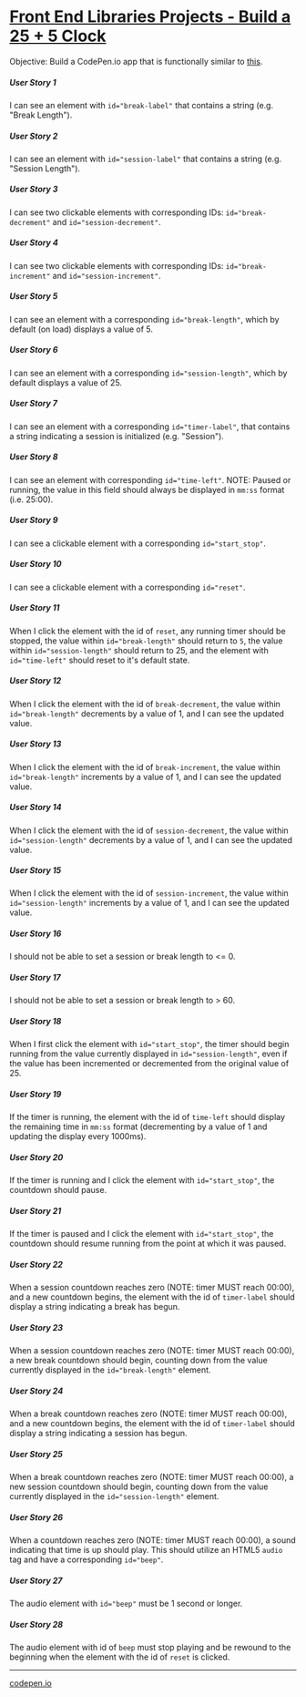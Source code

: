 # [Front End Libraries Projects - Build a 25 + 5 Clock](https://www.freecodecamp.org/learn/front-end-libraries/front-end-libraries-projects/build-a-25--5-clock)

Objective: Build a CodePen.io app that is functionally similar to [this](https://codepen.io/freeCodeCamp/full/XpKrrW).

##### User Story 1
I can see an element with `id="break-label"` that contains a string (e.g. "Break Length").

##### User Story 2
I can see an element with `id="session-label"` that contains a string (e.g. "Session Length").

##### User Story 3
I can see two clickable elements with corresponding IDs: `id="break-decrement"` and `id="session-decrement"`.

##### User Story 4
I can see two clickable elements with corresponding IDs: `id="break-increment"` and `id="session-increment"`.

##### User Story 5
I can see an element with a corresponding `id="break-length"`, which by default (on load) displays a value of 5.

##### User Story 6
I can see an element with a corresponding `id="session-length"`, which by default displays a value of 25.

##### User Story 7
I can see an element with a corresponding `id="timer-label"`, that contains a string indicating a session is initialized (e.g. "Session").

##### User Story 8
I can see an element with corresponding `id="time-left"`. NOTE: Paused or running, the value in this field should always be displayed in `mm:ss` format (i.e. 25:00).

##### User Story 9
I can see a clickable element with a corresponding `id="start_stop"`.

##### User Story 10
I can see a clickable element with a corresponding `id="reset"`.

##### User Story 11
When I click the element with the id of `reset`, any running timer should be stopped, the value within `id="break-length"` should return to `5`, the value within `id="session-length"` should return to 25, and the element with `id="time-left"` should reset to it's default state.

##### User Story 12
When I click the element with the id of `break-decrement`, the value within `id="break-length"` decrements by a value of 1, and I can see the updated value.

##### User Story 13
When I click the element with the id of `break-increment`, the value within `id="break-length"` increments by a value of 1, and I can see the updated value.

##### User Story 14
When I click the element with the id of `session-decrement`, the value within `id="session-length"` decrements by a value of 1, and I can see the updated value.

##### User Story 15
When I click the element with the id of `session-increment`, the value within `id="session-length"` increments by a value of 1, and I can see the updated value.

##### User Story 16
I should not be able to set a session or break length to <= 0.

##### User Story 17
I should not be able to set a session or break length to > 60.

##### User Story 18
When I first click the element with `id="start_stop"`, the timer should begin running from the value currently displayed in `id="session-length"`, even if the value has been incremented or decremented from the original value of 25.

##### User Story 19
If the timer is running, the element with the id of `time-left` should display the remaining time in `mm:ss` format (decrementing by a value of 1 and updating the display every 1000ms).

##### User Story 20
If the timer is running and I click the element with `id="start_stop"`, the countdown should pause.

##### User Story 21
If the timer is paused and I click the element with `id="start_stop"`, the countdown should resume running from the point at which it was paused.

##### User Story 22
When a session countdown reaches zero (NOTE: timer MUST reach 00:00), and a new countdown begins, the element with the id of `timer-label` should display a string indicating a break has begun.

##### User Story 23
When a session countdown reaches zero (NOTE: timer MUST reach 00:00), a new break countdown should begin, counting down from the value currently displayed in the `id="break-length"` element.

##### User Story 24
When a break countdown reaches zero (NOTE: timer MUST reach 00:00), and a new countdown begins, the element with the id of `timer-label` should display a string indicating a session has begun.

##### User Story 25
When a break countdown reaches zero (NOTE: timer MUST reach 00:00), a new session countdown should begin, counting down from the value currently displayed in the `id="session-length"` element.

##### User Story 26
When a countdown reaches zero (NOTE: timer MUST reach 00:00), a sound indicating that time is up should play. This should utilize an HTML5 `audio` tag and have a corresponding `id="beep"`.

##### User Story 27
The audio element with `id="beep"` must be 1 second or longer.

##### User Story 28
The audio element with id of `beep` must stop playing and be rewound to the beginning when the element with the id of `reset` is clicked.

***

[codepen.io](https://codepen.io/n4d114-k/full/yLeQXOj "My solution on codepen.io")
